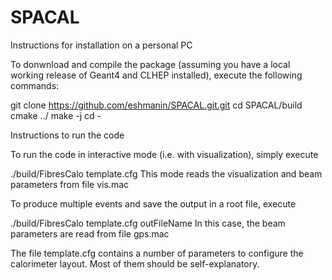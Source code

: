 # SPACAL



Instructions for installation on a personal PC

To donwnload and compile the package (assuming you have a local working release of Geant4 and CLHEP installed), execute the following commands:

git clone https://github.com/eshmanin/SPACAL.git.git
cd SPACAL/build
cmake ../
make -j
cd -

Instructions to run the code

To run the code in interactive mode (i.e. with visualization), simply execute

./build/FibresCalo template.cfg
This mode reads the visualization and beam parameters from file vis.mac

To produce multiple events and save the output in a root file, execute

./build/FibresCalo template.cfg outFileName
In this case, the beam parameters are read from file gps.mac

The file template.cfg contains a number of parameters to configure the calorimeter layout. Most of them should be self-explanatory.
